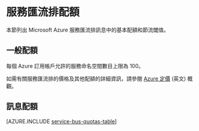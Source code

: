 <properties 
   pageTitle="服務匯流排配額"
   description="服務匯流排限制和配額。"
   services="service-bus"
   documentationCenter="na"
   authors="sethmanheim"
   manager="timlt"
   editor="" />
<tags 
   ms.service="service-bus"
   ms.devlang="na"
   ms.topic="article"
   ms.tgt_pltfrm="na"
   ms.workload="tbd"
   ms.date="06/09/2015"
   ms.author="sethm" />

# 服務匯流排配額

本節列出 Microsoft Azure 服務匯流排訊息中的基本配額和節流閾值。

## 一般配額

每個 Azure 訂用帳戶允許的服務命名空間數目上限為 100。

如需有關服務匯流排的價格及其他配額的詳細資訊，請參閱 [Azure 定價](http://azure.microsoft.com/pricing/) (英文) 概觀。

## 訊息配額

[AZURE.INCLUDE [service-bus-quotas-table](../../includes/service-bus-quotas-table.md)]

<!---HONumber=July15_HO2-->